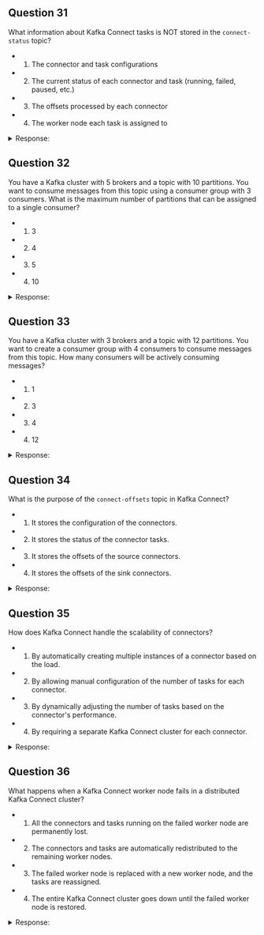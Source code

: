 ## Question 31

What information about Kafka Connect tasks is NOT stored in the `connect-status` topic?

- 1. The connector and task configurations
- 2. The current status of each connector and task (running, failed, paused, etc.)
- 3. The offsets processed by each connector
- 4. The worker node each task is assigned to

<details>
<summary>Response:</summary> 

**Answer:** 1

**Explanation:**
The `connect-status` topic in Kafka is used by Kafka Connect to store status information about connectors and tasks. However, it does not store the actual configurations of the connectors and tasks.

- 1: Connector and task configurations are stored in the `connect-configs` topic, not in `connect-status`.
- 2, 4: The current status and worker assignment for each connector and task are indeed stored in `connect-status`.
- 3: The offsets processed by each connector are stored in `connect-status` to facilitate monitoring and resuming from failures.

</details>

## Question 32

You have a Kafka cluster with 5 brokers and a topic with 10 partitions. You want to consume messages from this topic using a consumer group with 3 consumers. What is the maximum number of partitions that can be assigned to a single consumer?

- 1. 3
- 2. 4
- 3. 5
- 4. 10

<details>
<summary>Response:</summary> 

**Answer:** 2

**Explanation:**
In a Kafka consumer group, the partitions of a topic are distributed among the available consumers to achieve parallel consumption. The maximum number of partitions that can be assigned to a single consumer depends on the total number of partitions and the number of consumers in the group.

When there are more partitions than consumers, Kafka will distribute the partitions as evenly as possible among the consumers. In this case, with 10 partitions and 3 consumers, the distribution will be as follows:

- Consumer 1: 4 partitions
- Consumer 2: 3 partitions
- Consumer 3: 3 partitions

Therefore, the maximum number of partitions that can be assigned to a single consumer is 4.

If there were fewer partitions than consumers, some consumers would be idle and not receive any partitions. For example, if there were 5 consumers and 10 partitions, each consumer would be assigned 2 partitions, and no consumer would have more than 2 partitions.

It's important to note that the actual partition assignment may vary based on factors such as the partition assignment strategy and the current state of the consumer group. However, in general, Kafka aims to distribute the partitions evenly among the available consumers to ensure balanced consumption.

</details>

## Question 33

You have a Kafka cluster with 3 brokers and a topic with 12 partitions. You want to create a consumer group with 4 consumers to consume messages from this topic. How many consumers will be actively consuming messages?

- 1. 1
- 2. 3
- 3. 4
- 4. 12

<details>
<summary>Response:</summary> 

**Answer:** 3

**Explanation:**
In a Kafka consumer group, the number of active consumers depends on the number of partitions in the topic and the number of consumers in the group. Kafka assigns partitions to consumers in a way that ensures each partition is consumed by exactly one consumer in the group.

When there are more consumers than partitions, some consumers will be idle and not actively consume messages. In this case, with 12 partitions and 4 consumers, all 4 consumers will be actively consuming messages.

Here's how the partition assignment will work:

- Consumer 1: Assigned 3 partitions
- Consumer 2: Assigned 3 partitions
- Consumer 3: Assigned 3 partitions
- Consumer 4: Assigned 3 partitions

Each consumer will be responsible for consuming messages from its assigned partitions. Since there are more partitions than consumers, each consumer will have an equal share of the partitions and will be actively consuming messages.

If there were fewer partitions than consumers, some consumers would be idle. For example, if there were 3 partitions and 4 consumers, only 3 consumers would be actively consuming messages, and 1 consumer would be idle.

It's important to note that the actual partition assignment may vary based on factors such as the partition assignment strategy and the current state of the consumer group. However, in general, Kafka aims to distribute the partitions evenly among the available consumers to ensure balanced consumption.

</details>

## Question 34

What is the purpose of the `connect-offsets` topic in Kafka Connect?

- 1. It stores the configuration of the connectors.
- 2. It stores the status of the connector tasks.
- 3. It stores the offsets of the source connectors.
- 4. It stores the offsets of the sink connectors.

<details>
<summary>Response:</summary> 

**Answer:** 3

**Explanation:**
In Kafka Connect, the `connect-offsets` topic is used to store the offsets of the source connectors. It plays a crucial role in enabling fault tolerance and recovery of connector tasks.

Here's how the `connect-offsets` topic is used:

1. Offset Tracking:
   - When a source connector reads data from an external system, it keeps track of the offsets or positions of the data it has processed.
   - The connector periodically writes these offsets to the `connect-offsets` topic.
   - Each record in the `connect-offsets` topic represents an offset for a specific partition or data source.

2. Fault Tolerance:
   - If a connector task fails or is restarted, Kafka Connect uses the offsets stored in the `connect-offsets` topic to resume data processing from the last committed offset.
   - This ensures that no data is lost or duplicated during failures or restarts of connector tasks.

3. Connector Recovery:
   - When a connector is restarted or a new connector task is created, it reads the offsets from the `connect-offsets` topic to determine the starting position for data processing.
   - By using the stored offsets, the connector can pick up from where it left off and continue processing data without starting from scratch.

The `connect-offsets` topic is automatically created by Kafka Connect when a source connector is deployed. It is an internal topic managed by Kafka Connect and should not be modified or consumed by external applications.

It's important to note that the `connect-offsets` topic is specific to source connectors. Sink connectors, which write data to external systems, do not use this topic for offset management (option 4).

The `connect-configs` topic (option 1) is used to store the configuration of the connectors, while the `connect-status` topic (option 2) stores the status of the connector tasks. These are separate topics from `connect-offsets`.

</details>

## Question 35

How does Kafka Connect handle the scalability of connectors?

- 1. By automatically creating multiple instances of a connector based on the load.
- 2. By allowing manual configuration of the number of tasks for each connector.
- 3. By dynamically adjusting the number of tasks based on the connector's performance.
- 4. By requiring a separate Kafka Connect cluster for each connector.

<details>
<summary>Response:</summary> 

**Answer:** 2

**Explanation:**
Kafka Connect provides scalability for connectors by allowing manual configuration of the number of tasks for each connector. This enables you to scale the processing of a connector based on your specific requirements and the characteristics of the data being processed.

Here's how Kafka Connect handles connector scalability:

1. Connector Configuration:
   - When deploying a connector, you can specify the `tasks.max` parameter in the connector configuration.
   - The `tasks.max` parameter determines the maximum number of tasks that can be created for the connector.

2. Task Allocation:
   - Kafka Connect distributes the work of a connector across multiple tasks.
   - Each task is responsible for processing a subset of the data handled by the connector.
   - The number of tasks created for a connector is determined by the `tasks.max` configuration and the partitioning of the data.

3. Scalability:
   - By increasing the `tasks.max` value, you can scale the processing of a connector to handle higher throughput or process data from multiple partitions in parallel.
   - Kafka Connect automatically distributes the tasks across the available Kafka Connect worker nodes in the cluster.
   - Each task runs independently and processes its assigned subset of data, allowing for parallel processing and increased overall throughput.

4. Resource Utilization:
   - The number of tasks for a connector should be chosen based on the available resources (CPU, memory) in the Kafka Connect cluster.
   - Each task consumes resources on the worker node where it is running.
   - It's important to balance the number of tasks with the available resources to avoid overloading the Kafka Connect cluster.

Kafka Connect does not automatically create multiple instances of a connector based on the load (option 1) or dynamically adjust the number of tasks based on the connector's performance (option 3). The number of tasks is manually configured using the `tasks.max` parameter.

Additionally, Kafka Connect does not require a separate cluster for each connector (option 4). Multiple connectors can run within the same Kafka Connect cluster, and the tasks of different connectors can be distributed across the available worker nodes.

</details>

## Question 36

What happens when a Kafka Connect worker node fails in a distributed Kafka Connect cluster?

- 1. All the connectors and tasks running on the failed worker node are permanently lost.
- 2. The connectors and tasks are automatically redistributed to the remaining worker nodes.
- 3. The failed worker node is replaced with a new worker node, and the tasks are reassigned.
- 4. The entire Kafka Connect cluster goes down until the failed worker node is restored.

<details>
<summary>Response:</summary> 

**Answer:** 2

**Explanation:**
In a distributed Kafka Connect cluster, when a worker node fails, Kafka Connect automatically redistributes the connectors and tasks running on the failed node to the remaining active worker nodes in the cluster. This ensures fault tolerance and continued operation of the connectors and tasks.

Here's what happens when a Kafka Connect worker node fails:

1. Worker Node Failure Detection:
   - Kafka Connect uses a heartbeat mechanism to detect worker node failures.
   - Each worker node periodically sends heartbeats to the Kafka Connect cluster to indicate its health and availability.
   - If a worker node fails to send heartbeats within a configured timeout period, it is considered dead.

2. Task Rebalancing:
   - When a worker node failure is detected, Kafka Connect triggers a rebalancing process.
   - The connectors and tasks that were running on the failed worker node are redistributed among the remaining active worker nodes in the cluster.
   - Kafka Connect uses the `connect-offsets` topic to determine the latest offsets for the tasks and ensures that data processing resumes from the last committed offset.

3. Connector and Task Reassignment:
   - The redistributed connectors and tasks are assigned to the available worker nodes based on the current load and capacity of each node.
   - Kafka Connect aims to evenly distribute the workload across the cluster to ensure optimal performance and resource utilization.
   - The reassignment process is transparent to the connectors and tasks, and they continue processing data from where they left off.

4. Continuous Operation:
   - After the rebalancing and reassignment process is complete, the Kafka Connect cluster continues operating with the remaining worker nodes.
   - The connectors and tasks that were previously running on the failed worker node are now running on the active worker nodes.
   - Kafka Connect ensures that data processing continues without interruption, maintaining the overall functionality and reliability of the system.

It's important to note that the connectors and tasks are not permanently lost when a worker node fails (option 1). Kafka Connect's fault tolerance mechanisms ensure that they are redistributed and continue running on the available worker nodes.

The failed worker node is not automatically replaced with a new worker node (option 3). Instead, the workload is redistributed among the existing worker nodes in the cluster.

The failure of a single worker node does not bring down the entire Kafka Connect cluster (option 4). The cluster remains operational, and the workload is redistributed to maintain continuous operation.

</details>
